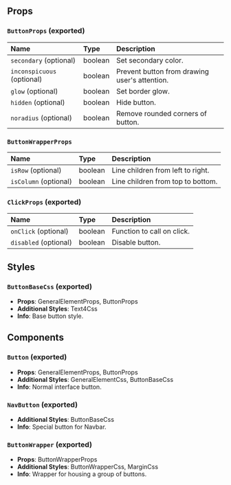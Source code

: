 ## Props

### `ButtonProps` (exported)
| Name | Type | Description                                                          |
| :--- | :--- | :------------------------------------------------------------------- |
| `secondary` (optional) | boolean | Set secondary color.
| `inconspicuous` (optional) | boolean | Prevent button from drawing user's attention.
| `glow` (optional) | boolean | Set border glow.
| `hidden` (optional) | boolean | Hide button.
| `noradius` (optional) | boolean | Remove rounded corners of button.

### `ButtonWrapperProps`
| Name | Type | Description                                                          |
| :--- | :--- | :------------------------------------------------------------------- |
| `isRow` (optional) | boolean | Line children from left to right.
| `isColumn` (optional) | boolean | Line children from top to bottom.

### `ClickProps` (exported)
| Name | Type | Description                                                          |
| :--- | :--- | :------------------------------------------------------------------- |
| `onClick` (optional) | boolean | Function to call on click.
| `disabled` (optional) | boolean | Disable button.

## Styles

### `ButtonBaseCss` (exported)
- **Props**: GeneralElementProps, ButtonProps
- **Additional Styles**: Text4Css
- **Info**: Base button style.

## Components

### `Button` (exported)
- **Props**: GeneralElementProps, ButtonProps
- **Additional Styles**: GeneralElementCss, ButtonBaseCss
- **Info**: Normal interface button.

### `NavButton` (exported)
- **Additional Styles**: ButtonBaseCss
- **Info**: Special button for Navbar.

### `ButtonWrapper` (exported)
- **Props**: ButtonWrapperProps
- **Additional Styles**: ButtonWrapperCss, MarginCss
- **Info**: Wrapper for housing a group of buttons.